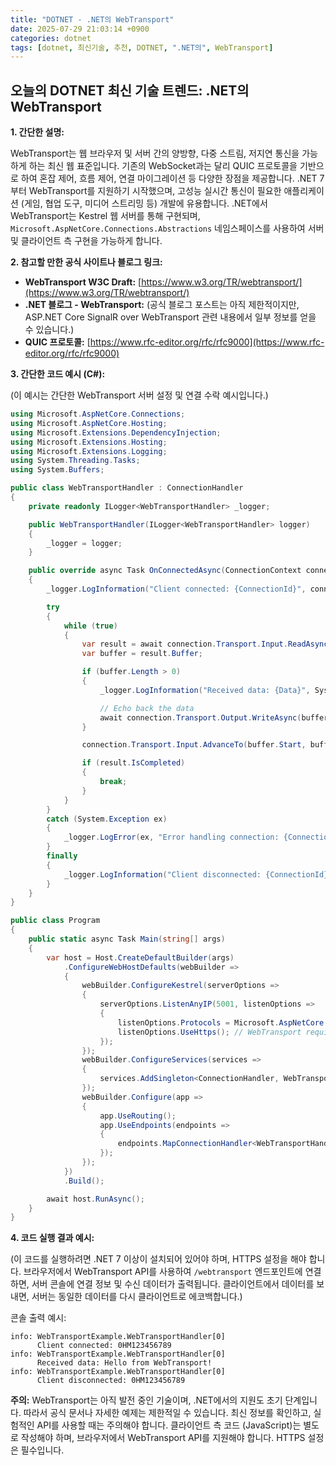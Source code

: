 ```yaml
---
title: "DOTNET - .NET의 WebTransport"
date: 2025-07-29 21:03:14 +0900
categories: dotnet
tags: [dotnet, 최신기술, 추천, DOTNET, ".NET의", WebTransport]
---
```


## 오늘의 DOTNET 최신 기술 트렌드: **.NET의 WebTransport**

**1. 간단한 설명:**

WebTransport는 웹 브라우저 및 서버 간의 양방향, 다중 스트림, 저지연 통신을 가능하게 하는 최신 웹 표준입니다. 기존의 WebSocket과는 달리 QUIC 프로토콜을 기반으로 하여 혼잡 제어, 흐름 제어, 연결 마이그레이션 등 다양한 장점을 제공합니다. .NET 7부터 WebTransport를 지원하기 시작했으며, 고성능 실시간 통신이 필요한 애플리케이션 (게임, 협업 도구, 미디어 스트리밍 등) 개발에 유용합니다. .NET에서 WebTransport는 Kestrel 웹 서버를 통해 구현되며, `Microsoft.AspNetCore.Connections.Abstractions` 네임스페이스를 사용하여 서버 및 클라이언트 측 구현을 가능하게 합니다.

**2. 참고할 만한 공식 사이트나 블로그 링크:**

*   **WebTransport W3C Draft:** [https://www.w3.org/TR/webtransport/](https://www.w3.org/TR/webtransport/)
*   **.NET 블로그 - WebTransport:** (공식 블로그 포스트는 아직 제한적이지만, ASP.NET Core SignalR over WebTransport 관련 내용에서 일부 정보를 얻을 수 있습니다.)
*   **QUIC 프로토콜:** [https://www.rfc-editor.org/rfc/rfc9000](https://www.rfc-editor.org/rfc/rfc9000)

**3. 간단한 코드 예시 (C#):**

(이 예시는 간단한 WebTransport 서버 설정 및 연결 수락 예시입니다.)

```csharp
using Microsoft.AspNetCore.Connections;
using Microsoft.AspNetCore.Hosting;
using Microsoft.Extensions.DependencyInjection;
using Microsoft.Extensions.Hosting;
using Microsoft.Extensions.Logging;
using System.Threading.Tasks;
using System.Buffers;

public class WebTransportHandler : ConnectionHandler
{
    private readonly ILogger<WebTransportHandler> _logger;

    public WebTransportHandler(ILogger<WebTransportHandler> logger)
    {
        _logger = logger;
    }

    public override async Task OnConnectedAsync(ConnectionContext connection)
    {
        _logger.LogInformation("Client connected: {ConnectionId}", connection.ConnectionId);

        try
        {
            while (true)
            {
                var result = await connection.Transport.Input.ReadAsync();
                var buffer = result.Buffer;

                if (buffer.Length > 0)
                {
                    _logger.LogInformation("Received data: {Data}", System.Text.Encoding.UTF8.GetString(buffer.ToArray()));

                    // Echo back the data
                    await connection.Transport.Output.WriteAsync(buffer.ToArray());
                }

                connection.Transport.Input.AdvanceTo(buffer.Start, buffer.End);

                if (result.IsCompleted)
                {
                    break;
                }
            }
        }
        catch (System.Exception ex)
        {
            _logger.LogError(ex, "Error handling connection: {ConnectionId}", connection.ConnectionId);
        }
        finally
        {
            _logger.LogInformation("Client disconnected: {ConnectionId}", connection.ConnectionId);
        }
    }
}

public class Program
{
    public static async Task Main(string[] args)
    {
        var host = Host.CreateDefaultBuilder(args)
            .ConfigureWebHostDefaults(webBuilder =>
            {
                webBuilder.ConfigureKestrel(serverOptions =>
                {
                    serverOptions.ListenAnyIP(5001, listenOptions =>
                    {
                        listenOptions.Protocols = Microsoft.AspNetCore.Server.Kestrel.Core.HttpProtocols.Http3;
                        listenOptions.UseHttps(); // WebTransport requires HTTPS
                    });
                });
                webBuilder.ConfigureServices(services =>
                {
                    services.AddSingleton<ConnectionHandler, WebTransportHandler>();
                });
                webBuilder.Configure(app =>
                {
                    app.UseRouting();
                    app.UseEndpoints(endpoints =>
                    {
                        endpoints.MapConnectionHandler<WebTransportHandler>("/webtransport");
                    });
                });
            })
            .Build();

        await host.RunAsync();
    }
}
```

**4. 코드 실행 결과 예시:**

(이 코드를 실행하려면 .NET 7 이상이 설치되어 있어야 하며, HTTPS 설정을 해야 합니다.  브라우저에서 WebTransport API를 사용하여 `/webtransport` 엔드포인트에 연결하면, 서버 콘솔에 연결 정보 및 수신 데이터가 출력됩니다. 클라이언트에서 데이터를 보내면, 서버는 동일한 데이터를 다시 클라이언트로 에코백합니다.)

콘솔 출력 예시:

```
info: WebTransportExample.WebTransportHandler[0]
      Client connected: 0HM123456789
info: WebTransportExample.WebTransportHandler[0]
      Received data: Hello from WebTransport!
info: WebTransportExample.WebTransportHandler[0]
      Client disconnected: 0HM123456789
```

**주의:** WebTransport는 아직 발전 중인 기술이며, .NET에서의 지원도 초기 단계입니다. 따라서 공식 문서나 자세한 예제는 제한적일 수 있습니다.  최신 정보를 확인하고, 실험적인 API를 사용할 때는 주의해야 합니다.  클라이언트 측 코드 (JavaScript)는 별도로 작성해야 하며, 브라우저에서 WebTransport API를 지원해야 합니다.  HTTPS 설정은 필수입니다.

